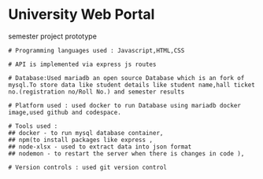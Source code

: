 # University Web Portal 

semester project prototype

    
    # Programming languages used : Javascript,HTML,CSS

    # API is implemented via express js routes

    # Database:Used mariadb an open source Database which is an fork of mysql.To store data like student details like student name,hall ticket no.(registration no/Roll No.) and semester results

    # Platform used : used docker to run Database using mariadb docker image,used github and codespace.

    # Tools used :
    ## docker - to run mysql database container,
    ## npm(to install packages like express ,
    ## node-xlsx - used to extract data into json format
    ## nodemon - to restart the server when there is changes in code ),

    # Version controls : used git version control
